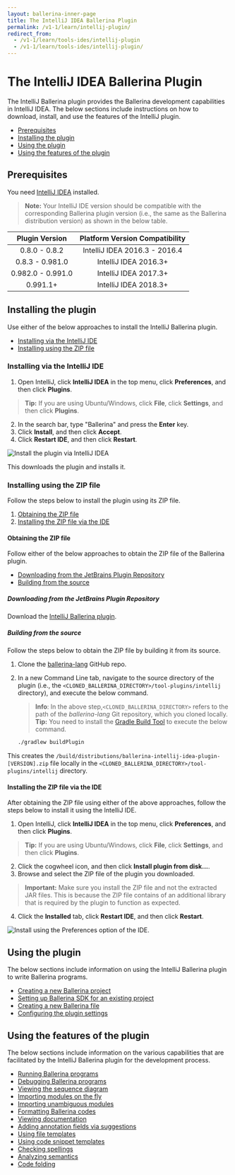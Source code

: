 ```yaml
---
layout: ballerina-inner-page
title: The IntelliJ IDEA Ballerina Plugin
permalink: /v1-1/learn/intellij-plugin/
redirect_from:
  - /v1-1/learn/tools-ides/intellij-plugin
  - /v1-1/learn/tools-ides/intellij-plugin/
---
```


# The IntelliJ IDEA Ballerina Plugin

The IntelliJ Ballerina plugin provides the Ballerina development capabilities in IntelliJ IDEA. The below sections include instructions on how to download, install, and use the features of the IntelliJ plugin.

- [Prerequisites](#prerequisites)
- [Installing the plugin](#installing-the-plugin)
- [Using the plugin](#using-the-plugin)
- [Using the features of the plugin](#using-the-features-of-the-plugin)

## Prerequisites

You need [IntelliJ IDEA](https://www.jetbrains.com/idea/download/) installed.

>**Note:** Your IntelliJ IDE version should be compatible with the corresponding Ballerina plugin version (i.e., the same as the Ballerina distribution version) as shown in the below table.

**Plugin Version**|**Platform Version Compatibility**
:-----:|:-----:
0.8.0 - 0.8.2|IntelliJ IDEA 2016.3 - 2016.4
0.8.3 - 0.981.0|IntelliJ IDEA 2016.3+
0.982.0 - 0.991.0|IntelliJ IDEA 2017.3+
0.991.1+ | IntelliJ IDEA 2018.3+

## Installing the plugin

Use either of the below approaches to install the IntelliJ Ballerina plugin.

- [Installing via the IntelliJ IDE](#installing-via-the-intellij-ide)
- [Installing using the ZIP file](#installing-using-the-zip-file)

### Installing via the IntelliJ IDE

1. Open IntelliJ, click **IntelliJ IDEA** in the top menu, click **Preferences**, and then click **Plugins**. 
> **Tip:** If you are using Ubuntu/Windows, click **File**, click **Settings**, and then click **Plugins**.
2. In the search bar, type "Ballerina" and press the **Enter** key. 
3. Click **Install**, and then click **Accept**.
4. Click **Restart IDE**, and then click **Restart**.

![Install the plugin via IntelliJ IDEA](/v1-1/learn/images/install-plugin-via-intellij.gif)

This downloads the plugin and installs it.

### Installing using the ZIP file

Follow the steps below to install the plugin using its ZIP file.

1. [Obtaining the ZIP file](#obtaining-the-zip-file)
2. [Installing the ZIP file via the IDE](#installing-the-zip-file-via-the-ide)

#### Obtaining the ZIP file

Follow either of the below approaches to obtain the ZIP file of the Ballerina plugin.

- [Downloading from the JetBrains Plugin Repository](#downloading-from-the-jetbrains-plugin-repository)
- [Building from the source](#building-from-the-source)

##### Downloading from the JetBrains Plugin Repository

Download the [IntelliJ Ballerina plugin](https://plugins.jetbrains.com/plugin/9520-ballerina).


##### Building from the source

Follow the steps below to obtain the ZIP file by building it from its source.

1. Clone the [ballerina-lang](https://github.com/ballerina-platform/ballerina-lang) GitHub repo.
2. In a new Command Line tab, navigate to the source directory of the plugin (i.e., the `<CLONED_BALLERINA_DIRECTORY>/tool-plugins/intellij` directory), and execute the below command.
    > **Info**: In the above step,`<CLONED_BALLERINA_DIRECTORY>` refers to the path of the *ballerina-lang* Git repository, which you cloned locally. 
    > **Tip:** You need to install the [Gradle Build Tool](https://gradle.org/) to execute the below command.

    ```bash
    ./gradlew buildPlugin
    ```

This creates the `/build/distributions/ballerina-intellij-idea-plugin-[VERSION].zip` file locally in the `<CLONED_BALLERINA_DIRECTORY>/tool-plugins/intellij` directory.

#### Installing the ZIP file via the IDE

After obtaining the ZIP file using either of the above approaches, follow the steps below to install it using the IntelliJ IDE.


1. Open IntelliJ, click **IntelliJ IDEA** in the top menu, click **Preferences**, and then click **Plugins**. 
> **Tip:** If you are using Ubuntu/Windows, click **File**, click **Settings**, and then click **Plugins**.
2. Click the cogwheel icon, and then click **Install plugin from disk...**.
3. Browse and select the ZIP file of the plugin you downloaded.
> **Important:** Make sure you install the ZIP file and not the extracted JAR files. This is because the ZIP file contains of an additional library that is required by the plugin to function as expected.
4. Click the **Installed** tab, click **Restart IDE**, and then click **Restart**.

![Install using the Preferences option of the IDE.](/v1-1/learn/images/install-via-editor-preferences.gif)

## Using the plugin

The below sections include information on using the IntelliJ Ballerina plugin to write Ballerina programs.

- [Creating a new Ballerina project](/v1-1/learn/intellij-plugin/using-the-intellij-plugin#creating-a-new-ballerina-project)
- [Setting up Ballerina SDK for an existing project](/v1-1/learn/intellij-plugin/using-the-intellij-plugin#setting-up-ballerina-sdk-for-an-existing-project)
- [Creating a new Ballerina file](/v1-1/learn/intellij-plugin/using-the-intellij-plugin#creating-a-new-ballerina-file)
- [Configuring the plugin settings](/v1-1/learn/intellij-plugin/using-the-intellij-plugin#configuring-the-plugin-settings)

## Using the features of the plugin

The below sections include information on the various capabilities that are facilitated by the IntelliJ Ballerina plugin for the development process.

- [Running Ballerina programs](/v1-1/learn/intellij-plugin/using-intellij-plugin-features#running-ballerina-programs)
- [Debugging Ballerina programs](/v1-1/learn/intellij-plugin/using-intellij-plugin-features#debugging-ballerina-programs)
- [Viewing the sequence diagram](/v1-1/learn/intellij-plugin/using-intellij-plugin-features#viewing-the-sequence-diagram)
- [Importing modules on the fly](/v1-1/learn/intellij-plugin/using-intellij-plugin-features#importing-modules-on-the-fly)
- [Importing unambiguous modules](/v1-1/learn/intellij-plugin/using-intellij-plugin-features#importing-unambiguous-modules)
- [Formatting Ballerina codes](/v1-1/learn/intellij-plugin/using-intellij-plugin-features#formatting-ballerina-codes)
- [Viewing documentation](/v1-1/learn/intellij-plugin/using-intellij-plugin-features#viewing-documentation)
- [Adding annotation fields via suggestions](/v1-1/learn/intellij-plugin/using-intellij-plugin-features#adding-annotation-fields-via-suggestions)
- [Using file templates](/v1-1/learn/intellij-plugin/using-intellij-plugin-features#using-file-templates)
- [Using code snippet templates](/v1-1/learn/intellij-plugin/using-intellij-plugin-features#using-code-snippet-templates)
- [Checking spellings](/v1-1/learn/intellij-plugin/using-intellij-plugin-features#checking-spellings)
- [Analyzing semantics](/v1-1/learn/intellij-plugin/using-intellij-plugin-features#analyzing-semantics)
- [Code folding](/v1-1/learn/intellij-plugin/using-intellij-plugin-features#code-folding)
